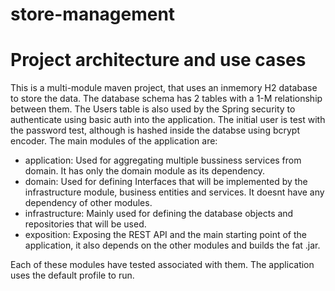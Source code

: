 # store-management
<h1>Project architecture and use cases</h1>
This is a multi-module maven project, that uses an inmemory H2 database to store the data. 
The database schema has 2 tables with a 1-M relationship between them.
The Users table is also used by the Spring security to authenticate using basic auth into the application.
The initial user is test with the password test, although is hashed inside the databse using bcrypt encoder.
The main modules of the application are:

- application: Used for aggregating multiple bussiness services from domain. It has only the domain module as its dependency.
- domain: Used for defining Interfaces that will be implemented by the infrastructure module, business entities and services. It
  doesnt have any dependency of other modules.
- infrastructure: Mainly used for defining the database objects and repositories that will be used.
- exposition: Exposing the REST API and the main starting point of the application, it also depends on the other modules and builds the fat .jar.

Each of these modules have tested associated with them. The application uses the default profile to run.
